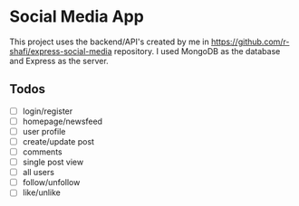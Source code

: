 # Social Media App

This project uses the backend/API's created by me in https://github.com/r-shafi/express-social-media repository. I used MongoDB as the database and Express as the server.

## Todos

- [ ] login/register
- [ ] homepage/newsfeed
- [ ] user profile
- [ ] create/update post
- [ ] comments
- [ ] single post view
- [ ] all users
- [ ] follow/unfollow
- [ ] like/unlike
